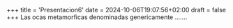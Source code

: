 +++
title = 'Presentacion6'
date = 2024-10-06T19:07:56+02:00
draft = false
+++
Las ocas metamorficas denominadas genericamente .......